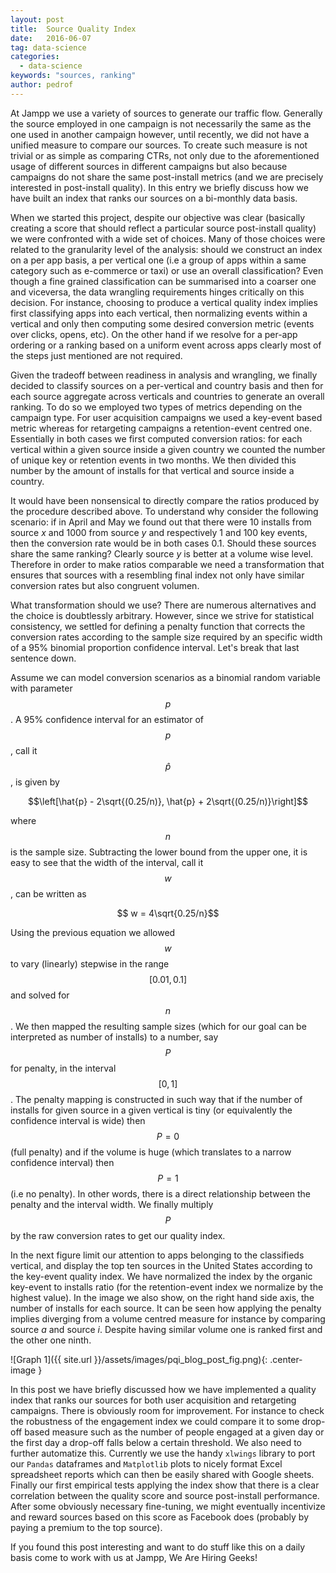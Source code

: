 ```yaml
---
layout: post
title:  Source Quality Index
date:   2016-06-07
tag: data-science
categories:
  - data-science
keywords: "sources, ranking"
author: pedrof
---
```

<!--excerpt.start-->
At Jampp we use a variety of sources to generate our traffic flow. Generally the source employed in one campaign is not necessarily the same as the one used in another campaign however, until recently, we did not have a unified measure to compare our sources. To create such measure is not trivial or as simple as comparing CTRs, not only due to the aforementioned usage of different sources in different campaigns but also because campaigns do not share the same post-install metrics (and we are precisely interested in post-install quality).  In this entry we briefly discuss how we have built an index that ranks our sources on a bi-monthly data basis.
<!--excerpt.end-->

When we started this project, despite our objective was clear (basically creating a score that should reflect a particular source post-install quality) we were confronted with a wide set of choices. Many of those choices were related to the granularity level of the analysis: should we construct an index on a per app basis, a per vertical one (i.e a group of apps within a same category such as e-commerce or taxi) or use an overall classification? Even though a fine grained classification can be summarised into a coarser one and viceversa, the data wrangling requirements hinges critically on this decision.  For instance, choosing to produce a vertical quality index implies first classifying apps into each vertical, then normalizing events within a vertical and only then computing some desired conversion metric (events over clicks, opens, etc). On the other hand if we resolve for a per-app ordering or a ranking based on a uniform event across apps clearly most of the steps just mentioned are not required.

Given the tradeoff between readiness in analysis and wrangling, we finally decided to classify sources on a per-vertical and country basis and then for each source aggregate across verticals and countries to generate an overall ranking. To do so we employed two types of metrics depending on the campaign type. For user acquisition campaigns we used a key-event based metric whereas for retargeting campaigns a retention-event centred one. Essentially in both cases we first computed conversion ratios: for each vertical within a given source inside a given country we counted the number of unique key or retention events in two months. We then divided this number by the amount of installs for that vertical and source inside a country.

It would have been nonsensical to directly compare the ratios produced by the procedure described above. To understand why consider the following scenario: if in April and May we found out that there were 10 installs from source *x* and 1000 from source *y* and respectively 1 and 100 key events, then the conversion rate would be in both cases 0.1.  Should these sources share the same ranking?  Clearly source *y* is better at a volume wise level.  Therefore in order to make ratios comparable we need a transformation that ensures that sources with a resembling final index not only have similar conversion rates but also congruent volumen.

What transformation should we use? There are numerous alternatives and the choice is doubtlessly arbitrary. However, since we strive for statistical consistency, we settled for defining a penalty function that corrects the conversion rates according to the sample size required by an specific width of a 95% binomial proportion confidence interval. Let's break that last sentence down.

Assume we can model conversion scenarios as a binomial random variable with parameter $$p$$. A 95% confidence interval for an estimator of $$p$$, call it $$\hat{p}$$, is given by

$$\left[\hat{p} - 2\sqrt{(0.25/n)}, \hat{p} + 2\sqrt{(0.25/n)}\right]$$

where $$n$$ is the sample size.  Subtracting the lower bound from the upper one, it is easy to see that the width of the interval, call it $$w$$, can be written as

$$ w = 4\sqrt{0.25/n}$$

Using the previous equation we allowed $$w$$ to vary (linearly) stepwise in the range $$[0.01, 0.1]$$ and solved for $$n$$. We then mapped the resulting sample sizes (which for our goal can be interpreted as number of installs) to a number, say $$P$$ for penalty, in the interval $$[0, 1]$$.  The penalty mapping is constructed in such way that if the number of installs for given source in a given vertical is tiny (or equivalently the confidence interval is wide) then $$P=0$$ (full penalty) and if the volume is huge (which translates to a  narrow confidence interval) then $$P=1$$ (i.e no penalty). In other words, there is a direct relationship between the penalty and the interval width. We finally multiply $$P$$ by the raw conversion rates to get our quality index.

In the next figure limit our attention to apps belonging to the classifieds vertical, and display the top ten sources in the United States according to the key-event quality index.  We have normalized the index by the organic key-event to installs ratio (for the retention-event index we normalize by the highest value). In the image we also show, on the right hand side axis, the number of installs for each source. It can be seen how applying the penalty implies diverging from a volume centred measure for instance by comparing source $a$ and source $i$. Despite having similar volume  one is ranked first and the other one ninth.

![Graph 1]({{ site.url }}/assets/images/pqi_blog_post_fig.png){: .center-image }

In this post we have briefly discussed how we have implemented a quality index that ranks our sources for both user acquisition and retargeting campaigns.  There is obviously room for improvement. For instance to check the robustness of the engagement index we could compare it to some drop-off based measure such as the number of people engaged at a given day or the first day a drop-off falls below a certain threshold. We also need to further automatize this. Currently we use the handy `xlwings` library to port our `Pandas` dataframes and `Matplotlib` plots to nicely format Excel spreadsheet reports which can then be easily shared with Google sheets. Finally our first empirical tests applying the index show that there is a clear correlation between the quality score and source post-install performance.  After some obviously necessary fine-tuning, we might eventually incentivize and reward sources based on this score as Facebook does (probably by paying a premium to the top source).

 If you found this post interesting and want to do stuff like this on a daily basis come to work with us at Jampp, We Are Hiring Geeks!
